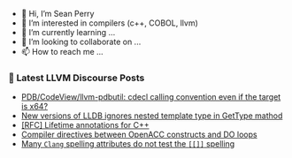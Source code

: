 - 👋 Hi, I’m Sean Perry
- 👀 I’m interested in compilers (c++, COBOL, llvm)
- 🌱 I’m currently learning ...
- 💞️ I’m looking to collaborate on ...
- 📫 How to reach me ...

<!---
s66perry/s66perry is a ✨ special ✨ repository because its `README.md` (this file) appears on your GitHub profile.
You can click the Preview link to take a look at your changes.
--->
### 📕 Latest LLVM Discourse Posts

<!-- DISCOURSE-LLVM:START -->
- [PDB/CodeView/llvm-pdbutil: cdecl calling convention even if the target is x64?](https://discourse.llvm.org/t/pdb-codeview-llvm-pdbutil-cdecl-calling-convention-even-if-the-target-is-x64/62870#post_1)
- [New versions of LLDB ignores nested template type in GetType mathod](https://discourse.llvm.org/t/new-versions-of-lldb-ignores-nested-template-type-in-gettype-mathod/62850#post_2)
- [[RFC] Lifetime annotations for C++](https://discourse.llvm.org/t/rfc-lifetime-annotations-for-c/61377?page=3#post_53)
- [Compiler directives between OpenACC constructs and DO loops](https://discourse.llvm.org/t/compiler-directives-between-openacc-constructs-and-do-loops/62817#post_7)
- [Many `Clang` spelling attributes do not test the `[[]]` spelling](https://discourse.llvm.org/t/many-clang-spelling-attributes-do-not-test-the-spelling/62869#post_1)
<!-- DISCOURSE-LLVM:END -->

